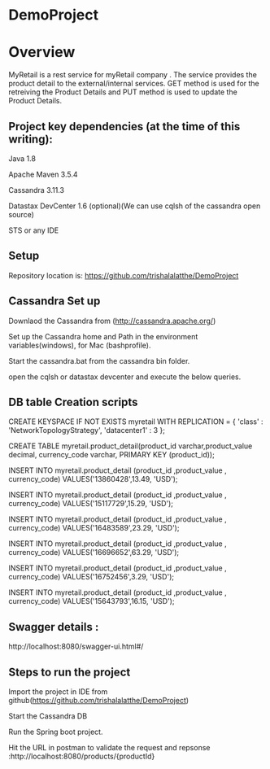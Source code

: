 # DemoProject

# Overview     
MyRetail is a rest service for myRetail company . The service provides the product detail to the external/internal services. GET method is used for the retreiving the Product Details and PUT method is used to update the Product Details.

## Project key dependencies (at the time of this writing):
Java 1.8

Apache Maven 3.5.4

Cassandra 3.11.3

Datastax DevCenter 1.6 (optional)(We can use cqlsh of the cassandra open source)

STS or any IDE

## Setup
Repository location is: https://github.com/trishalalatthe/DemoProject

## Cassandra Set up
Downlaod the Cassandra from (http://cassandra.apache.org/) 

Set up the Cassandra home and Path in the environment variables(windows), for Mac (bashprofile).

Start the cassandra.bat from the cassandra bin folder.

open the cqlsh or datastax devcenter and execute the below queries.


## DB table Creation scripts
CREATE KEYSPACE IF NOT EXISTS myretail WITH
 REPLICATION = { 'class' : 'NetworkTopologyStrategy', 'datacenter1' : 3 };
 
CREATE TABLE myretail.product_detail(product_id varchar,product_value decimal, 
	currency_code varchar, PRIMARY KEY (product_id));
  
INSERT INTO  myretail.product_detail (product_id ,product_value , 
	currency_code) VALUES('13860428',13.49, 'USD');
  
INSERT INTO  myretail.product_detail (product_id ,product_value , 
	currency_code) VALUES('15117729',15.29, 'USD');
  
INSERT INTO  myretail.product_detail (product_id ,product_value , 
	currency_code) VALUES('16483589',23.29, 'USD');
  
INSERT INTO  myretail.product_detail (product_id ,product_value , 
	currency_code) VALUES('16696652',63.29, 'USD');
  
INSERT INTO  myretail.product_detail (product_id ,product_value , 
	currency_code) VALUES('16752456',3.29, 'USD');
  
INSERT INTO  myretail.product_detail (product_id ,product_value , 
	currency_code) VALUES('15643793',16.15, 'USD');

## Swagger details :
http://localhost:8080/swagger-ui.html#/

## Steps to run the project
Import the project in IDE from github(https://github.com/trishalalatthe/DemoProject)

Start the Cassandra DB

Run the Spring boot project.

Hit the URL in postman to validate the request and repsonse :http://localhost:8080/products/{productId}

 




